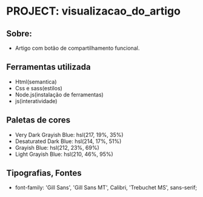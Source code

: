 # PROJECT: visualizacao_do_artigo

## Sobre: 

- Artigo com botão de compartilhamento funcional. 

## Ferramentas utilizada

- Html(semantica)
- Css e sass(estilos)
- Node.js(instalação de ferramentas)
- js(interatividade)
 
    
## Paletas de cores

- Very Dark Grayish Blue: hsl(217, 19%, 35%)
- Desaturated Dark Blue: hsl(214, 17%, 51%)
- Grayish Blue: hsl(212, 23%, 69%)
- Light Grayish Blue: hsl(210, 46%, 95%)


## Tipografias, Fontes  

- font-family: 'Gill Sans', 'Gill Sans MT', Calibri, 'Trebuchet MS', sans-serif;